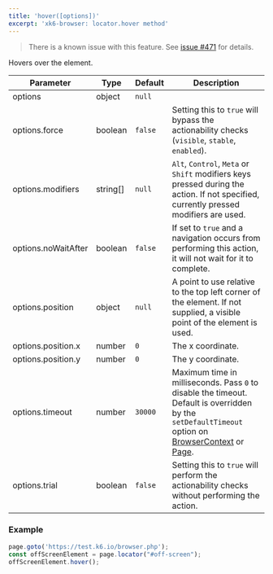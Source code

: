 ```yaml
---
title: 'hover([options])'
excerpt: 'xk6-browser: locator.hover method'
---
```


<Blockquote mod="warning">

There is a known issue with this feature. See [issue #471](https://github.com/grafana/xk6-browser/issues/471) for details.

</Blockquote>

Hovers over the element.

<TableWithNestedRows>

| Parameter           | Type     | Default | Description                                                                                                                                                                                                                           |
|---------------------|----------|---------|---------------------------------------------------------------------------------------------------------------------------------------------------------------------------------------------------------------------------------------|
| options             | object   | `null`  |                                                                                                                                                                                                                      |
| options.force       | boolean  | `false` | Setting this to `true` will bypass the actionability checks (`visible`, `stable`, `enabled`).                                                                                                                                         |
| options.modifiers   | string[] | `null`  | `Alt`, `Control`, `Meta` or `Shift` modifiers keys pressed during the action. If not specified, currently pressed modifiers are used.                                                                                                 |
| options.noWaitAfter | boolean  | `false` | If set to `true` and a navigation occurs from performing this action, it will not wait for it to complete.                                                                                                                            |
| options.position    | object   | `null`  | A point to use relative to the top left corner of the element. If not supplied, a visible point of the element is used.                                                                                                               |
| options.position.x  | number   | `0`     | The x coordinate.                                                                                                                                                                                                                     |
| options.position.y  | number   | `0`     | The y coordinate.                                                                                                                                                                                                                     |
| options.timeout     | number   | `30000` | Maximum time in milliseconds. Pass `0` to disable the timeout. Default is overridden by the `setDefaultTimeout` option on [BrowserContext](/javascript-api/xk6-browser/browsercontext/) or [Page](/javascript-api/xk6-browser/page/). |
| options.trial       | boolean  | `false` | Setting this to `true` will perform the actionability checks without performing the action.                                                                                                                                           |

</TableWithNestedRows>

### Example

<CodeGroup labels={[]}>

<!-- eslint-skip -->

```javascript
page.goto('https://test.k6.io/browser.php');
const offScreenElement = page.locator("#off-screen");
offScreenElement.hover();
```

</CodeGroup>

